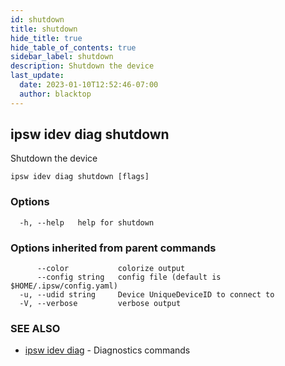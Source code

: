 ```yaml
---
id: shutdown
title: shutdown
hide_title: true
hide_table_of_contents: true
sidebar_label: shutdown
description: Shutdown the device
last_update:
  date: 2023-01-10T12:52:46-07:00
  author: blacktop
---
```

## ipsw idev diag shutdown

Shutdown the device

```
ipsw idev diag shutdown [flags]
```

### Options

```
  -h, --help   help for shutdown
```

### Options inherited from parent commands

```
      --color           colorize output
      --config string   config file (default is $HOME/.ipsw/config.yaml)
  -u, --udid string     Device UniqueDeviceID to connect to
  -V, --verbose         verbose output
```

### SEE ALSO

* [ipsw idev diag](/docs/cli/ipsw/idev/diag)	 - Diagnostics commands

